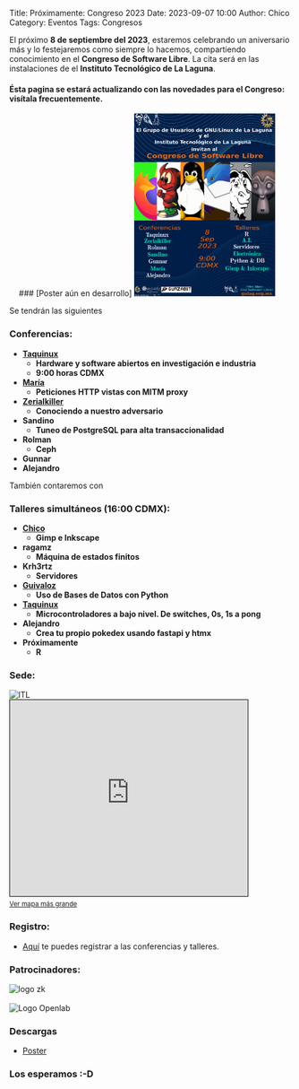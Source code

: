 Title: Próximamente: Congreso 2023
Date: 2023-09-07 10:00
Author: Chico
Category: Eventos
Tags: Congresos

El próximo **8 de septiembre del 2023**, estaremos celebrando un aniversario más y lo festejaremos como siempre lo hacemos, compartiendo conocimiento en el **Congreso de Software Libre**. La cita será en las instalaciones de el **Instituto Tecnológico de La Laguna**.

#### Ésta pagina se estará actualizando con las novedades para el Congreso: visítala frecuentemente.

<!-- break -->

<center>
### [Poster aún en desarrollo]
<a href="https://github.com/GULAG/PosterCongreso2023/blob/main/poster_congreso_2023-2.png?raw=true">
<img class="img-responsive" style="width:50%;height:auto;margin-right:12px;" src="https://github.com/GULAG/PosterCongreso2023/blob/main/poster_congreso_2023-2.png?raw=true" alt="Poster Congreso 20231" width="250" height="325">
</a>
<br />
</center>

Se tendrán las siguientes

### Conferencias:

* __[Taquinux](https://www.linkedin.com/in/jmjaureguig/)__
    * __Hardware y software abiertos en investigación e industria__
    * __9:00 horas CDMX__
* __[María](https://www.linkedin.com/in/aniiencalada)__
    * __Peticiones HTTP vistas con MITM proxy__
* __[Zerialkiller](https://linktr.ee/zerialkiller)__
    * __Conociendo a nuestro adversario__
* __Sandino__
    * __Tuneo de PostgreSQL para alta transaccionalidad__
* __Rolman__
    * __Ceph__
* __Gunnar__
* __Alejandro__

También contaremos con

### Talleres simultáneos (16:00 CDMX):

* __[Chico](https://www.salazarysanchez.com/)__
    * __Gimp e Inkscape__
* __ragamz__
    * __Máquina de estados finitos__
* __Krh3rtz__
    * __Servidores__
* __[Guivaloz](https://movimientolibre.com/)__
    * __Uso de Bases de Datos con Python__
* __[Taquinux](https://www.linkedin.com/in/jmjaureguig/)__
    * __Microcontroladores a bajo nivel. De switches, 0s, 1s a pong__
* __Alejandro__
    * __Crea tu propio pokedex usando fastapi y htmx__
* __Próximamente__
    * __R__

### Sede:

<img class="img-fluid" src="{attach}2023-09-07-Avance-Congreso-2023/ITL.png" alt="ITL">
<br />
<iframe width="425" height="350" frameborder="0" scrolling="no" marginheight="0" marginwidth="0" src="https://www.openstreetmap.org/export/embed.html?bbox=-103.44177246093751%2C25.5301469027273%2C-103.42979907989502%2C25.53599423998621&amp;layer=mapnik&amp;marker=25.533070606989106%2C-103.43578577041626" style="border: 1px solid black"></iframe><br/><small><a href="https://www.openstreetmap.org/?mlat=25.53307&amp;mlon=-103.43579#map=17/25.53307/-103.43579">Ver mapa más grande</a></small>

### Registro:

* [Aquí](https://forms.gle/pbrHyiCdqVxXfoT56) te puedes registrar a las conferencias y talleres.

### Patrocinadores:

<img class="img-fluid" src="{attach}2023-09-07-Avance-Congreso-2023/logo_zk_empresa.jpg" alt="logo zk">
<br /><br />
<img class="img-fluid" src="{attach}2023-09-07-Avance-Congreso-2023/Logo_Openlab2n.png" alt="Logo Openlab">
<br />


### Descargas

* [Poster](https://github.com/GULAG/PosterCongreso2023)

### Los esperamos :-D

